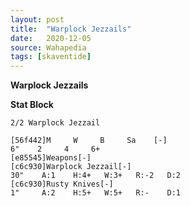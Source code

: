 ```yaml
---
layout: post
title:  "Warplock Jezzails"
date:   2020-12-05
source: Wahapedia
tags: [skaventide]
---
```


**Warplock Jezzails**

**Stat Block**
```
2/2 Warplock Jezzail
```

```
[56f442]M     W     B     Sa    [-]
6"    2     4     6+    
[e85545]Weapons[-]
[c6c930]Warplock Jezzail[-]
30"    A:1    H:4+   W:3+   R:-2   D:2   
[c6c930]Rusty Knives[-]
1"     A:2    H:5+   W:5+   R:-    D:1   
```


